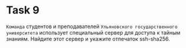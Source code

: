 # Task 9

```Команда``` студентов и преподавателей ```Ульяновского государственного университета``` использует специальный сервер для доступа к тайным знаниям. Найдите этот сервер и укажите отпечаток ssh-sha256. 